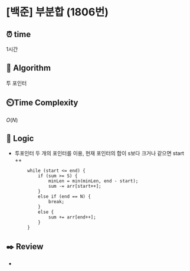 # [백준] 부분합 (1806번)

## ⏰  **time**

1시간

## :pushpin: **Algorithm**

투 포인터

## ⏲️**Time Complexity**

$O(N)$

## :round_pushpin: **Logic**

- 투포인터
  두 개의 포인터를 이용, 현재 포인터의 합이 s보다 크거나 같으면 start ++
```
    	while (start <= end) {
    		if (sum >= S) {
    			minLen = min(minLen, end - start);
    			sum -= arr[start++];
    		}
    		else if (end == N) {
    			break;
    		}
    		else {
    			sum += arr[end++];
    		}
    	}
```


## :black_nib: **Review**

- 

